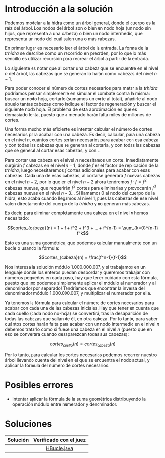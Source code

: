 # Introducción a la solución
Podemos modelar a la hidra como un árbol general, donde el cuerpo es la raíz
del árbol. Los nodos del árbol son o bien un nodo hoja (un nodo sin hijos, que
representa a una cabeza) o bien un nodo intermedio, que representa un nodo del
cuál salen una o más cabezas.

En primer lugar es necesario leer el árbol de la entrada. La forma de la
*trhidra* se describe como un recorrido en preorden, por lo que lo más sencillo
es utilizar recursión para recrear el árbol a partir de la entrada.

Lo siguiente es notar que al cortar una cabeza que se encuentre en el nivel $n$
del árbol, las cabezas que se generan lo harán como cabezas del nivel $n-1$.

Para poder conocer el número de cortes necesarios para matar a la *trhidra*
podríamos pensar simplemente en simular el combate contra la misma: buscar un
nodo hoja, cortarlo (sumamos un corte al total), añadirle al nodo abuelo tantas
cabezas como indique el factor de regeneración y buscar el siguiente nodo hoja.
El problema de esta aproximación es que es demasiado lenta, puesto que a menudo
harán falta miles de millones de cortes.

Una forma mucho más eficiente es intentar calcular el número de cortes
necesarios para acabar con una cabeza. Es decir, calcular, para una cabeza en
el nivel $n$, cuántos cortes serían necesarios para acabar con esa cabeza y con
todas las cabezas que se generan al cortarla, y con todas las cabezas que se
general al cortar esas cabezas, y con...

Para cortar una cabeza en el nivel $n$ necesitamos un corte. Inmediatamente
surgirán $f$ cabezas en el nivel $n-1$, donde $f$ es el factor de replicación
de la *trhidra*, luego necesitaremos $f$ cortes adicionales para acabar con
esas cabezas. Cada una de esas cabezas, al cortarse generará $f$ nuevas cabezas
en el nivel $n-2$, por lo que en el nivel $n-2$ ahora tendremos $f \cdot f =
f^2$ cabezas nuevas, que requerirán $f^2$ cortes para eliminarlas y provocarán
$f^3$ cabezas nuevas en el nivel $n-3$... Si llamamos $0$ al nodo del cuerpo de
la hidra, esto acaba cuando llegamos al nivel $1$, pues las cabezas de ese
nivel salen directamente del cuerpo de la *trhidra* y no generan más cabezas.

Es decir, para eliminar completamente una cabeza en el nivel $n$ hemos necesitado:

$$cortes_{cabeza}(n) = 1 + f + f^2 + f^3 + ... + f^{n-1} = \sum_{k=0}^{n-1} f^k$$

Esto es una suma geométrica, que podemos calcular manualmente con un bucle o usando la fórmula:

$$cortes_{cabeza}(n) = \frac{f^n-1}{f-1}$$

Nos interesa la solución módulo $1.000.000.007$, y si trabajamos en un lenguaje
donde los enteros puedan desbordar y queremos trabajar con números pequeños en
cada paso, hay que tener cuidado con esta fórmula, puesto que ¡no podemos
simplemente aplicar el módulo al numerador y al denominador por separado!
Tendríamos que encontrar la inversa del denominador módulo $1.000.000.007$, y
multiplicar el numerador por ella.

Ya tenemos la fórmula para calcular el número de cortes necesarios para acabar
con cada una de las cabezas iniciales. Hay que tener en cuenta que cada cuello
(cada nodo no-hoja) se convertirá, tras la desaparición de todas las cabezas
que salían de él, en otra cabeza. Por lo tanto, para saber cuántos cortes harán
falta para acabar con un nodo intermedio en el nivel $n$ debemos tratarlo como
si fuese una cabeza en el nivel $n$ (puesto que en eso se convertirá cuando
desaparezcan todas sus cabezas):

$$cortes_{cuello}(n) = cortes_{cabeza}(n)$$

Por lo tanto, para calcular los cortes necesarios podemos recorrer nuestro
árbol llevando cuenta del nivel en el que se encuentra el nodo actual, y
aplicar la fórmula del número de cortes necesarios.

# Posibles errores
- Intentar aplicar la fórmula de la suma geométrica distribuyendo la operación
  módulo entre numerador y denominador.

# Soluciones

| Solución | Verificado con el juez |
| :------: | :--------------------: |
| | [HBucle.java](src/HBucle.java)| :white_check_mark: |
